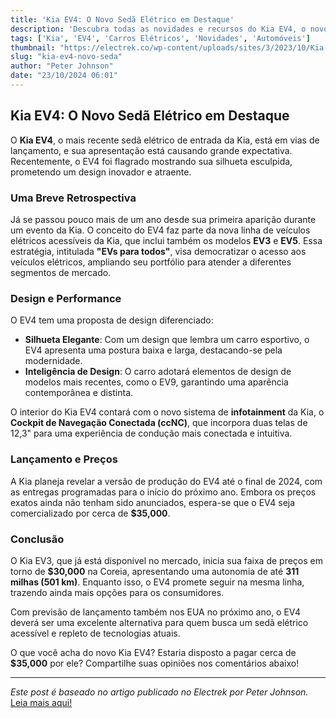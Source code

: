 ```yaml
---
title: 'Kia EV4: O Novo Sedã Elétrico em Destaque'
description: 'Descubra todas as novidades e recursos do Kia EV4, o novo sedã elétrico.'
tags: ['Kia', 'EV4', 'Carros Elétricos', 'Novidades', 'Automóveis']
thumbnail: "https://electrek.co/wp-content/uploads/sites/3/2023/10/Kia-EV2.jpeg?quality=82&strip=all&w=1400"
slug: "kia-ev4-novo-seda"
author: "Peter Johnson"
date: "23/10/2024 06:01"
---
```


## Kia EV4: O Novo Sedã Elétrico em Destaque

O **Kia EV4**, o mais recente sedã elétrico de entrada da Kia, está em vias de lançamento, e sua apresentação está causando grande expectativa. Recentemente, o EV4 foi flagrado mostrando sua silhueta esculpida, prometendo um design inovador e atraente.

### Uma Breve Retrospectiva

Já se passou pouco mais de um ano desde sua primeira aparição durante um evento da Kia. O conceito do EV4 faz parte da nova linha de veículos elétricos acessíveis da Kia, que inclui também os modelos **EV3** e **EV5**. Essa estratégia, intitulada **"EVs para todos"**, visa democratizar o acesso aos veículos elétricos, ampliando seu portfólio para atender a diferentes segmentos de mercado.

### Design e Performance

O EV4 tem uma proposta de design diferenciado:
- **Silhueta Elegante**: Com um design que lembra um carro esportivo, o EV4 apresenta uma postura baixa e larga, destacando-se pela modernidade.
- **Inteligência de Design**: O carro adotará elementos de design de modelos mais recentes, como o EV9, garantindo uma aparência contemporânea e distinta.

O interior do Kia EV4 contará com o novo sistema de **infotainment** da Kia, o **Cockpit de Navegação Conectada (ccNC)**, que incorpora duas telas de 12,3" para uma experiência de condução mais conectada e intuitiva.

### Lançamento e Preços

A Kia planeja revelar a versão de produção do EV4 até o final de 2024, com as entregas programadas para o início do próximo ano. Embora os preços exatos ainda não tenham sido anunciados, espera-se que o EV4 seja comercializado por cerca de **$35,000**.

### Conclusão

O Kia EV3, que já está disponível no mercado, inicia sua faixa de preços em torno de **$30,000** na Coreia, apresentando uma autonomia de até **311 milhas (501 km)**. Enquanto isso, o EV4 promete seguir na mesma linha, trazendo ainda mais opções para os consumidores.

Com previsão de lançamento também nos EUA no próximo ano, o EV4 deverá ser uma excelente alternativa para quem busca um sedã elétrico acessível e repleto de tecnologias atuais.

O que você acha do novo Kia EV4? Estaria disposto a pagar cerca de **$35,000** por ele? Compartilhe suas opiniões nos comentários abaixo!

---

*Este post é baseado no artigo publicado no Electrek por Peter Johnson.* [Leia mais aqui!](https://electrek.co/2024/10/22/kia-ev4-flaunts-sculpted-silhouette-new-sighting/)